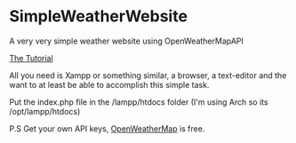 # SimpleWeatherWebsite
A very very simple weather website using OpenWeatherMapAPI

[The Tutorial](https://www.youtube.com/watch?v=81EuJ5WCyVs)

All you need is Xampp or something similar, a browser, a text-editor and the want to at least be able to accomplish this simple task.

Put the index.php file in the /lampp/htdocs folder (I'm using Arch so its /opt/lampp/htdocs)

P.S Get your own API keys, [OpenWeatherMap](https://openweathermap.org/) is free.

